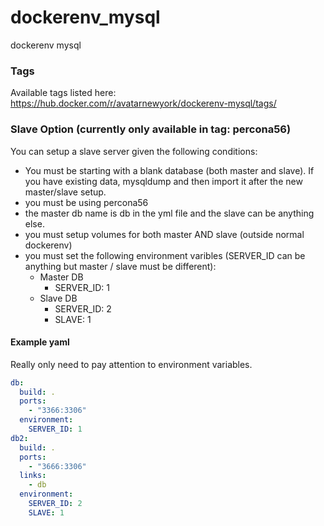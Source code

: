 dockerenv_mysql
===============

dockerenv mysql

### Tags
Available tags listed here: https://hub.docker.com/r/avatarnewyork/dockerenv-mysql/tags/

### Slave Option (currently only available in tag: percona56)
You can setup a slave server given the following conditions:

* You must be starting with a blank database (both master and slave).  If you have existing data, mysqldump and then import it after the new master/slave setup.
* you must be using percona56
* the master db name is db in the yml file and the slave can be anything else.
* you must setup volumes for both master AND slave (outside normal dockerenv)
* you must set the following environment varibles (SERVER_ID can be anything but master / slave must be different):
  * Master DB
    * SERVER_ID: 1
  * Slave DB
    * SERVER_ID: 2
    * SLAVE: 1

#### Example yaml
Really only need to pay attention to environment variables.

```yaml
db:
  build: .
  ports:
    - "3366:3306"
  environment:
    SERVER_ID: 1
db2:
  build: .
  ports:
    - "3666:3306"
  links:
    - db
  environment:
    SERVER_ID: 2
    SLAVE: 1
```
